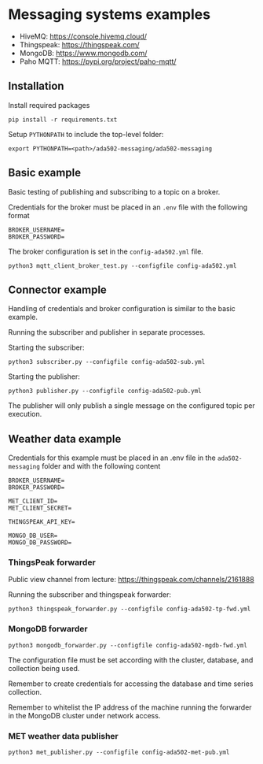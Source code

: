 # Messaging systems examples

- HiveMQ: https://console.hivemq.cloud/
- Thingspeak: https://thingspeak.com/
- MongoDB: https://www.mongodb.com/
- Paho MQTT: https://pypi.org/project/paho-mqtt/

## Installation

Install required packages

```
pip install -r requirements.txt
```

Setup `PYTHONPATH` to include the top-level folder:

```
export PYTHONPATH=<path>/ada502-messaging/ada502-messaging
```

## Basic example

Basic testing of publishing and subscribing to a topic on a broker.

Credentials for the broker must be placed in an `.env` file with the following format

```
BROKER_USERNAME=
BROKER_PASSWORD=
```

The broker configuration is set in the `config-ada502.yml` file.

```
python3 mqtt_client_broker_test.py --configfile config-ada502.yml 
```

## Connector example

Handling of credentials and broker configuration is similar to the basic example.

Running the subscriber and publisher in separate processes.

Starting the subscriber:

```
python3 subscriber.py --configfile config-ada502-sub.yml 
```

Starting the publisher:

``` 
python3 publisher.py --configfile config-ada502-pub.yml 
```

The publisher will only publish a single message on the configured topic per execution.

## Weather data example

Credentials for this example must be placed in an .env file in the `ada502-messaging` folder and with the following content

```
BROKER_USERNAME=
BROKER_PASSWORD=

MET_CLIENT_ID=
MET_CLIENT_SECRET=

THINGSPEAK_API_KEY=

MONGO_DB_USER=
MONGO_DB_PASSWORD=
```

### ThingsPeak forwarder

Public view channel from lecture: https://thingspeak.com/channels/2161888

Running the subscriber and thingspeak forwarder:

```
python3 thingspeak_forwarder.py --configfile config-ada502-tp-fwd.yml 
```


### MongoDB forwarder

```
python3 mongodb_forwarder.py --configfile config-ada502-mgdb-fwd.yml 
```

The configuration file must be set according with the cluster, database, and collection being used.

Remember to create credentials for accessing the database and time series collection.

Remember to whitelist the IP address of the machine running the forwarder in the MongoDB cluster under network access.

### MET weather data publisher

```
python3 met_publisher.py --configfile config-ada502-met-pub.yml
```